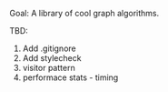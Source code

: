 Goal: A library of cool graph algorithms.

TBD:
1. Add .gitignore
2. Add stylecheck
3. visitor pattern
4. performace stats - timing

